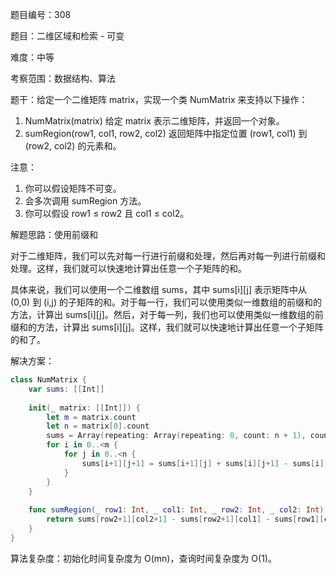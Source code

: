 题目编号：308

题目：二维区域和检索 - 可变

难度：中等

考察范围：数据结构、算法

题干：给定一个二维矩阵 matrix，实现一个类 NumMatrix 来支持以下操作：

1. NumMatrix(matrix) 给定 matrix 表示二维矩阵，并返回一个对象。
2. sumRegion(row1, col1, row2, col2) 返回矩阵中指定位置 (row1, col1) 到 (row2, col2) 的元素和。

注意：

1. 你可以假设矩阵不可变。
2. 会多次调用 sumRegion 方法。
3. 你可以假设 row1 ≤ row2 且 col1 ≤ col2。

解题思路：使用前缀和

对于二维矩阵，我们可以先对每一行进行前缀和处理，然后再对每一列进行前缀和处理。这样，我们就可以快速地计算出任意一个子矩阵的和。

具体来说，我们可以使用一个二维数组 sums，其中 sums[i][j] 表示矩阵中从 (0,0) 到 (i,j) 的子矩阵的和。对于每一行，我们可以使用类似一维数组的前缀和的方法，计算出 sums[i][j]。然后，对于每一列，我们也可以使用类似一维数组的前缀和的方法，计算出 sums[i][j]。这样，我们就可以快速地计算出任意一个子矩阵的和了。

解决方案：

```swift
class NumMatrix {
    var sums: [[Int]]
    
    init(_ matrix: [[Int]]) {
        let m = matrix.count
        let n = matrix[0].count
        sums = Array(repeating: Array(repeating: 0, count: n + 1), count: m + 1)
        for i in 0..<m {
            for j in 0..<n {
                sums[i+1][j+1] = sums[i+1][j] + sums[i][j+1] - sums[i][j] + matrix[i][j]
            }
        }
    }
    
    func sumRegion(_ row1: Int, _ col1: Int, _ row2: Int, _ col2: Int) -> Int {
        return sums[row2+1][col2+1] - sums[row2+1][col1] - sums[row1][col2+1] + sums[row1][col1]
    }
}
```

算法复杂度：初始化时间复杂度为 O(mn)，查询时间复杂度为 O(1)。